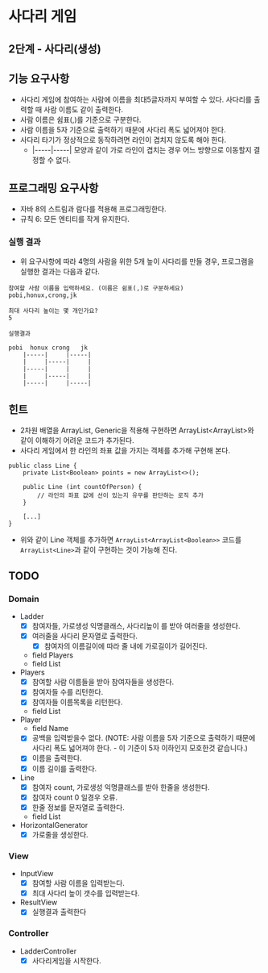 # 사다리 게임
## 2단계 - 사다리(생성)

## 기능 요구사항
* 사다리 게임에 참여하는 사람에 이름을 최대5글자까지 부여할 수 있다. 사다리를 출력할 때 사람 이름도 같이 출력한다.
* 사람 이름은 쉼표(,)를 기준으로 구분한다.
* 사람 이름을 5자 기준으로 출력하기 때문에 사다리 폭도 넓어져야 한다.
* 사다리 타기가 정상적으로 동작하려면 라인이 겹치지 않도록 해야 한다. 
  * |-----|-----| 모양과 같이 가로 라인이 겹치는 경우 어느 방향으로 이동할지 결정할 수 없다.
  
## 프로그래밍 요구사항
* 자바 8의 스트림과 람다를 적용해 프로그래밍한다.
* 규칙 6: 모든 엔티티를 작게 유지한다.

### 실행 결과
* 위 요구사항에 따라 4명의 사람을 위한 5개 높이 사다리를 만들 경우, 프로그램을 실행한 결과는 다음과 같다.
```
참여할 사람 이름을 입력하세요. (이름은 쉼표(,)로 구분하세요)
pobi,honux,crong,jk

최대 사다리 높이는 몇 개인가요?
5

실행결과

pobi  honux crong   jk
    |-----|     |-----|
    |     |-----|     |
    |-----|     |     |
    |     |-----|     |
    |-----|     |-----|
```

## 힌트
* 2차원 배열을 ArrayList, Generic을 적용해 구현하면 ArrayList<ArrayList<Boolean>>와 같이 이해하기 어려운 코드가 추가된다.
* 사다리 게임에서 한 라인의 좌표 값을 가지는 객체를 추가해 구현해 본다.
```
public class Line {
    private List<Boolean> points = new ArrayList<>();

    public Line (int countOfPerson) {
        // 라인의 좌표 값에 선이 있는지 유무를 판단하는 로직 추가
    }

    [...]
}
```
* 위와 같이 Line 객체를 추가하면 `ArrayList<ArrayList<Boolean>>` 코드를 `ArrayList<Line>`과 같이 구현하는 것이 가능해 진다.

## TODO
### Domain
* Ladder
  - [x] 참여자들, 가로생성 익명클래스, 사다리높이 를 받아 여러줄을 생성한다.
  - [x] 여러줄을 사다리 문자열로 출력한다.
    - [x] 참여자의 이름길이에 따라 줄 내에 가로길이가 길어진다.
  * field Players
  * field List<Line>
* Players
  - [x] 참여할 사람 이름들을 받아 참여자들을 생성한다.
  - [x] 참여자들 수를 리턴한다.
  - [x] 참여자들 이름목록을 리턴한다.
  * field List<Player>
* Player
  * field Name
  - [x] 공백을 입력받을수 없다. (NOTE: 사람 이름을 5자 기준으로 출력하기 때문에 사다리 폭도 넓어져야 한다. - 이 기준이 5자 이하인지 모호한것 같습니다.)
  - [x] 이름을 출력한다.
  - [x] 이름 길이를 출력한다.
* Line
  - [x] 참여자 count, 가로생성 익명클래스를 받아 한줄을 생성한다.
  - [x] 참여자 count 0 일경우 오류.
  - [x] 한줄 정보를 문자열로 출력한다.
  * field List<Boolean>
* HorizontalGenerator
  - [x] 가로줄을 생성한다.
### View
* InputView
  - [x] 참여할 사람 이름을 입력받는다.
  - [x] 최대 사다리 높이 갯수를 입력받는다.
* ResultView
  - [x] 실행결과 출력한다
### Controller
* LadderController
  - [x] 사다리게임을 시작한다.
